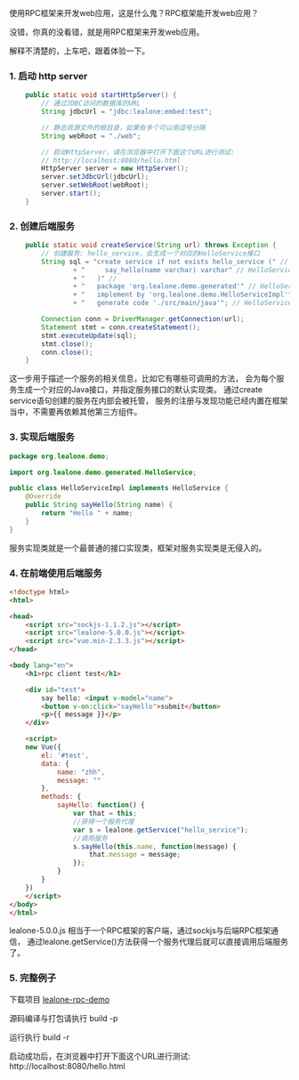 使用RPC框架来开发web应用，这是什么鬼？RPC框架能开发web应用？

没错，你真的没看错，就是用RPC框架来开发web应用。

解释不清楚的，上车吧，跟着体验一下。

### 1. 启动 http server

```java
    public static void startHttpServer() {
        // 通过JDBC访问的数据库的URL
        String jdbcUrl = "jdbc:lealone:embed:test";

        // 静态资源文件的根目录，如果有多个可以用逗号分隔
        String webRoot = "./web";

        // 启动HttpServer，请在浏览器中打开下面这个URL进行测试:
        // http://localhost:8080/hello.html
        HttpServer server = new HttpServer();
        server.setJdbcUrl(jdbcUrl);
        server.setWebRoot(webRoot);
        server.start();
    }
```

### 2. 创建后端服务
```java
    public static void createService(String url) throws Exception {
        // 创建服务: hello_service，会生成一个对应的HelloService接口
        String sql = "create service if not exists hello_service (" //
                + "     say_hello(name varchar) varchar" // HelloService接口方法定义
                + "   )" //
                + "   package 'org.lealone.demo.generated'" // HelloService接口所在的包名
                + "   implement by 'org.lealone.demo.HelloServiceImpl'" // HelloService接口的默认实现类
                + "   generate code './src/main/java'"; // HelloService接口源文件的根目录

        Connection conn = DriverManager.getConnection(url);
        Statement stmt = conn.createStatement();
        stmt.executeUpdate(sql);
        stmt.close();
        conn.close();
    }
```

这一步用于描述一个服务的相关信息，比如它有哪些可调用的方法，
会为每个服务生成一个对应的Java接口，并指定服务接口的默认实现类。
通过create service语句创建的服务在内部会被托管，
服务的注册与发现功能已经内置在框架当中，不需要再依赖其他第三方组件。


### 3. 实现后端服务

```java
package org.lealone.demo;

import org.lealone.demo.generated.HelloService;

public class HelloServiceImpl implements HelloService {
    @Override
    public String sayHello(String name) {
        return "Hello " + name;
    }
}
```

服务实现类就是一个最普通的接口实现类，框架对服务实现类是无侵入的。


### 4. 在前端使用后端服务

```html
<!doctype html>
<html>

<head>
    <script src="sockjs-1.1.2.js"></script>
    <script src="lealone-5.0.0.js"></script>
    <script src="vue.min-2.3.3.js"></script>
</head>

<body lang="en">
    <h1>rpc client test</h1>

    <div id="test">
        say hello: <input v-model="name">
        <button v-on:click="sayHello">submit</button>
        <p>{{ message }}</p>
    </div>

    <script> 
    new Vue({
        el: '#test',
        data: {
            name: "zhh",
            message: ""
        },
        methods: {
            sayHello: function() {
                var that = this;
                //获得一个服务代理
                var s = lealone.getService("hello_service");
                //调用服务
                s.sayHello(this.name, function(message) {
                    that.message = message;
                });
            }
        }
    })
    </script>
</body>
</html>
```

lealone-5.0.0.js 相当于一个RPC框架的客户端，通过sockjs与后端RPC框架通信，
通过lealone.getService()方法获得一个服务代理后就可以直接调用后端服务了。



### 5. 完整例子

下载项目 [lealone-rpc-demo](https://github.com/lealone/Lealone-Examples/tree/main/rpc-demo)

源码编译与打包请执行 build -p

运行执行 build -r

启动成功后，在浏览器中打开下面这个URL进行测试:
http://localhost:8080/hello.html

